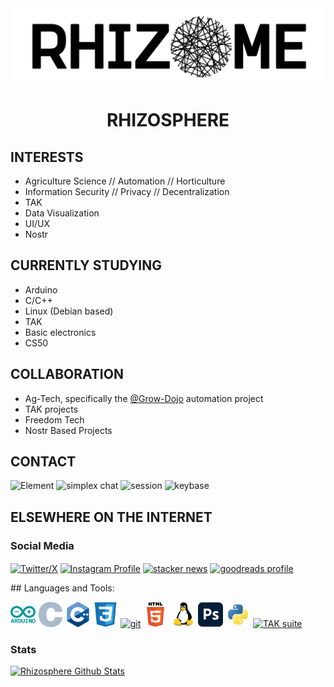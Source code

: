 <img align="center" src="https://raw.githubusercontent.com/RhizoSphere/RhizoSphere/refs/heads/dev-alpha/img/rhizome-header-one.png">
<h1 align="center">RHIZOSPHERE</h1>

## INTERESTS
- Agriculture Science // Automation // Horticulture 
- Information Security // Privacy // Decentralization
- TAK
- Data Visualization
- UI/UX
- Nostr 

## CURRENTLY STUDYING 
- Arduino
- C/C++
- Linux (Debian based)
- TAK
- Basic electronics
- CS50
<!--- change to icon/links above--->

## COLLABORATION 
- Ag-Tech, specifically the <a href="https://github.com/Grow-Dojo">@Grow-Dojo</a> automation project 
- TAK projects
- Freedom Tech
- Nostr Based Projects
<!--- replace with pictures/banners/photo collage --->
## CONTACT

<img src="https://upload.wikimedia.org/wikipedia/commons/c/cb/Element_%28software%29_logo.svg" alt="Element" height="40" width="40" /> <img src="https://simplex.chat/img/new/logo-symbol-light.svg" alt="simplex chat" height="40" width="40" /> <img src="https://upload.wikimedia.org/wikipedia/commons/thumb/a/ab/Session_App_Logo.svg/250px-Session_App_Logo.svg.png" alt="session" height="40" width="40" />
<img src="https://upload.wikimedia.org/wikipedia/commons/b/bb/Keybase_logo_official.svg" alt="keybase" height="40" width="40" />
<!--- LINK TO LIVE comm apps --->
## ELSEWHERE ON THE INTERNET
<!--- Socials Media Links --->
<h3 align="left">Social Media</h3>
<p align="left">
<a href="https://www.x.com/Rhiz0sphere/" target="blank"><img align="center" src="https://cdn.jsdelivr.net/npm/simple-icons@3.0.1/icons/twitter.svg" alt="Twitter/X" height="40" width="40" /></a> <a href="https://www.instagram.com/rhizo.sphere/" target="blank"><img align="center" src="https://upload.wikimedia.org/wikipedia/commons/thumb/9/95/Instagram_logo_2022.svg/250px-Instagram_logo_2022.svg.png" alt="Instagram Profile" height="40" width="40" /></a>
 <a href="https://stacker.news/r/Nostr_Archives" target="blank"><img align="center" src="https://image.nostr.build/fd046abf34f735dd6048c044c3c3729b3547e8cb482b32ec13a6381e7ed766f4.jpg" alt="stacker news" height="40" width="40" /></a> <a href="https://www.goodreads.com/rhizosphere" target="blank"><img align="center" src="https://upload.wikimedia.org/wikipedia/commons/thumb/4/4e/Goodreads_%27g%27_logo.svg/250px-Goodreads_%27g%27_logo.svg.png" alt="goodreads profile" height="40" width="40" /></a></p>
<!--- add nostr, Mastodon, good reads, threads, dev.io, and otheres --->
<!--- Language and Tools --->
## Languages and Tools:
<p align="left"> 
<a href="https://www.arduino.cc/" target="_blank"> <img src="https://github.com/devicons/devicon/blob/master/icons/arduino/arduino-original-wordmark.svg" alt="arduino" width="40" height="40"/></a> <a href="https://www.cprogramming.com/" target="_blank"> <img src="https://github.com/devicons/devicon/blob/master/icons/c/c-original.svg" alt="c" width="40" height="40"/></a> <a href="https://www.w3schools.com/cpp/" target="_blank"> <img src="https://github.com/devicons/devicon/blob/master/icons/cplusplus/cplusplus-original.svg" alt="cplusplus" width="40" height="40"/></a> <a href="https://www.w3schools.com/css/" target="_blank"> <img src="https://github.com/devicons/devicon/blob/master/icons/css3/css3-original.svg" alt="css3" width="40" height="40"/></a> <a href="https://git-scm.com/" target="_blank"> <img src="https://www.vectorlogo.zone/logos/git-scm/git-scm-icon.svg" alt="git" width="40" height="40"/></a> <a href="https://www.w3.org/html/" target="_blank"> <img src="https://github.com/devicons/devicon/blob/master/icons/html5/html5-original-wordmark.svg" alt="html5" width="40" height="40"/></a> <a href="https://www.linux.org/" target="_blank"> <img src="https://github.com/devicons/devicon/blob/master/icons/linux/linux-original.svg" alt="linux" width="40" height="40"/></a> <a href="https://www.photoshop.com/en" target="_blank"> <img src="https://github.com/devicons/devicon/blob/master/icons/photoshop/photoshop-plain.svg" alt="photoshop" width="40" height="40"/></a> <a href="https://www.python.org" target="_blank"> <img src="https://github.com/devicons/devicon/blob/master/icons/python/python-original.svg" alt="python" width="40" height="40"/></a> <a href="https://www.tak.gov" target="_blank"> <img src="https://upload.wikimedia.org/wikipedia/commons/c/c7/ATAK_Civilian_Logo.png" alt="TAK suite" width="40" height="40"/></a> </p>
<!---
<a href="   " target="_blank"> <img src="   " alt="   " width="40" height="40"/> </a> --->

<!--- add TAK, gimpSHOP, XMPP, nostr protocol, BaSH, Reticulum, meshtastic, LoRa logo --->

<!--- comrade logo/links expanded form of growdojo comrades --->

<!--- Link to growdojo learning reaources learning material
## REAL-TIME COMMS
- SESSION
- SIMPLEXCHAT
- SIGNAL
- WIRE
- BRIAR
- ELEMENT
- IRC
- XMPP --->
### Stats
<!--- Github Stat Catd --->
[![Rhizosphere Github Stats](https://github-readme-stats.vercel.app/api?username=Rhizosphere&show_icons=true&theme=merko)](https://github.com/anuraghazra/github-readme-stats)

